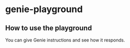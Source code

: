 # genie-playground

## How to use the playground

You can give Genie instructions and see how it responds.

